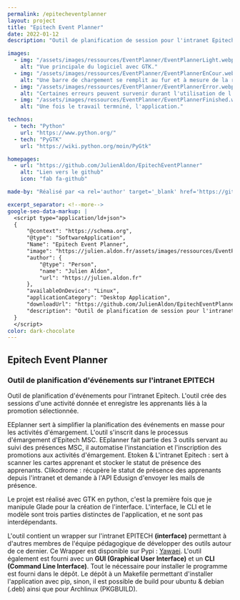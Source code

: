 ```yaml
---
permalink: /epitecheventplanner
layout: project
title: "Epitech Event Planner"
date: 2022-01-12
description: "Outil de planification de session pour l'intranet Epitech. L'outil crée des sessions d'une activité donnée et enregistre les apprenants liés à la promotion sélectionnée. EEplanner sert à simplifier la planification des événements en masse pour les activités d'émargement. L'outil s'inscrit dans le processus d'émargement d'Epitech MSC."

images:
  - img: "/assets/images/ressources/EventPlanner/EventPlannerLight.webp"
    alt: "Vue principale du logiciel avec GTK."
  - img: "/assets/images/ressources/EventPlanner/EventPlannerEnCour.webp"
    alt: "Une barre de chargement se remplit au fur et à mesure de la réalisation des tâches."
  - img: "/assets/images/ressources/EventPlanner/EventPlannerError.webp"
    alt: "Certaines erreurs peuvent survenir durant l'utilisation de l'outil."
  - img: "/assets/images/ressources/EventPlanner/EventPlannerFinished.webp"
    alt: "Une fois le travail termniné, l'application."

technos:
  - tech: "Python"
    url: "https://www.python.org/"
  - tech: "PyGTK"
    url: "https://wiki.python.org/moin/PyGtk"

homepages:
  - url: "https://github.com/JulienAldon/EpitechEventPlanner"
    alt: "Lien vers le github"
    icon: "fab fa-github"

made-by: "Réalisé par <a rel='author' target='_blank' href='https://github.com/JulienAldon'>Julien Aldon</a>"

excerpt_separator: <!--more-->
google-seo-data-markup: |
  <script type="application/ld+json">
  {
      "@context": "https://schema.org",
      "@type": "SoftwareApplication",
      "Name": "Epitech Event Planner",
      "image": "https://julien.aldon.fr/assets/images/ressources/EventPlanner/EventPlannerVue.webp",
      "author": {
          "@type": "Person",
          "name": "Julien Aldon",
          "url": "https://julien.aldon.fr"
      },
      "availableOnDevice": "Linux",
      "applicationCategory": "Desktop Application",
      "downloadUrl": "https://github.com/JulienAldon/EpitechEventPlanner",
      "description": "Outil de planification de session pour l'intranet Epitech. L'outil crée des sessions d'une activité donnée et enregistre les apprenants liés à la promotion sélectionnée. EEplanner sert à simplifier la planification des événements en masse pour les activités d'émargement. L'outil s'inscrit dans le processus d'émargement d'Epitech MSC."
  }
  </script>
color: dark-chocolate
---
```


## Epitech Event Planner
### Outil de planification d'événements sur l'intranet EPITECH

Outil de planification d'événements pour l'intranet Epitech. L'outil crée des sessions d'une activité donnée et enregistre les apprenants liés à la promotion sélectionnée.

<!--more-->

EEplanner sert à simplifier la planification des événements en masse pour les activités d'émargement. L'outil s'inscrit dans le processus d'émargement d'Epitech MSC.
EEplanner fait partie des 3 outils servant au suivi des présences MSC, il automatise l'instanciation et l'inscription des promotions aux activités d'émargement. Etoken & L'intranet Epitech : sert à scanner les cartes apprenant et stocker le statut de présence des apprenants. Clikodrome : récupère le statut de présence des apprenants depuis l'intranet et demande à l'API Edusign d'envoyer les mails de présence.

Le projet est réalisé avec GTK en python, c'est la première fois que je manipule Glade pour la création de l'interface. L'interface, le CLI et le modèle sont trois parties distinctes de l'application, et ne sont pas interdépendants.

L'outil contient un wrapper sur l'intranet EPITECH **(interface)** permettant à d'autres membres de l'équipe pédagogique
de développer des outils autour de ce dernier. Ce Wrapper est disponible sur Pypi : <a href="https://pypi.org/project/yawaei/0.0.8/">Yawaei</a>. L'outil également est fourni avec un **GUI (Graphical User Interface)** et un **CLI (Command Line Interface)**.
Tout le nécessaire pour installer le programme est fourni dans le dépôt. Le dépôt à un Makefile permettant d'installer l'application avec pip, sinon, il est possible de build pour ubuntu & debian (.deb) ainsi que pour Archlinux (PKGBUILD).
